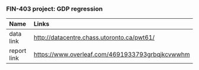### FIN-403 project: GDP  regression

|Name        |Links                                               |
|:-----------|:---------------------------------------------------|
|data link   |  http://datacentre.chass.utoronto.ca/pwt61/        |
|report link |  https://www.overleaf.com/4691933793grbqjkcvwwhm   |



